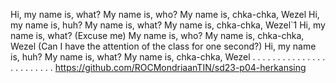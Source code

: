 Hi, my name is, what? My name is, who?
My name is, chka-chka, Wezel
Hi, my name is, huh? My name is, what?
My name is, chka-chka, Wezel`1
Hi, my name is, what? (Excuse me) My name is, who?
My name is, chka-chka, Wezel
(Can I have the attention of the class for one second?)
Hi, my name is, huh? My name is, what?
My name is, chka-chka, Wezel
.
.
.
.
.
.
.
.
.
.
.
.
.
.
.
.
.
.
.
.
.
.
.
.
https://github.com/ROCMondriaanTIN/sd23-p04-herkansing

